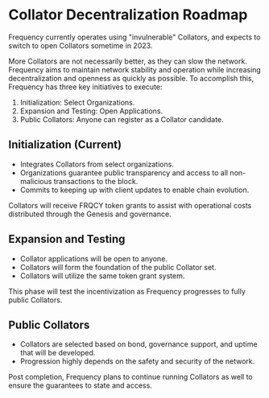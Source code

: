 # Collator Decentralization Roadmap

Frequency currently operates using "invulnerable" Collators, and expects to switch to open Collators sometime in 2023.

More Collators are not necessarily better, as they can slow the network. Frequency aims to maintain network stability and operation while increasing decentralization and openness as quickly as possible.
To accomplish this, Frequency has three key initiatives to execute:

1. Initialization: Select Organizations.
2. Expansion and Testing: Open Applications.
3. Public Collators: Anyone can register as a Collator candidate.

## Initialization (Current)

* Integrates Collators from select organizations.
* Organizations guarantee public transparency and access to all non-malicious transactions to the block.
* Commits to keeping up with client updates to enable chain evolution.

Collators will receive FRQCY token grants to assist with operational costs distributed through the Genesis and governance.

## Expansion and Testing

* Collator applications will be open to anyone.
* Collators will form the foundation of the public Collator set.
* Collators will utilize the same token grant system.

This phase will test the incentivization as Frequency progresses to fully public Collators. 

## Public Collators

* Collators are selected based on bond, governance support, and uptime that will be developed.
* Progression highly depends on the safety and security of the network.

Post completion, Frequency plans to continue running Collators as well to ensure the guarantees to state and access.
